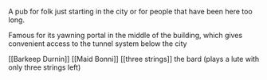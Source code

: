 A pub for folk just starting in the city or for people that have been here too long.

Famous for its yawning portal in the middle of the building, which gives convenient access to the tunnel system below the city

[[Barkeep Durnin]]
[[Maid Bonni]]
[[three strings]] the bard (plays a lute with only three strings left)


